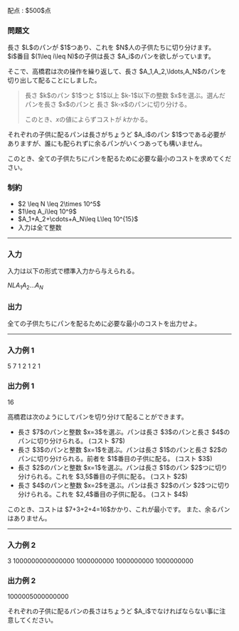 
<div>

<span>

<span>

<p>
配点 : $500$点
</p>

<div>

<section>

### **問題文**

<p>
長さ $L$のパンが $1$つあり、これを $N$人の子供たちに切り分けます。
$i$番目 $(1\leq i\leq N)$の子供は長さ $A_i$のパンを欲しがっています。
</p>

<p>
そこで、高橋君は次の操作を繰り返して、長さ $A_1,A_2,\ldots,A_N$のパンを切り出して配ることにしました。
</p>

<blockquote>

<p>
長さ $k$のパン $1$つと $1$以上 $k-1$以下の整数 $x$を選ぶ。選んだパンを長さ $x$のパンと 長さ $k-x$のパンに切り分ける。 

このとき、$x$の値によらずコストが $k$かかる。
</p>

</blockquote>

<p>
それぞれの子供に配るパンは長さがちょうど $A_i$のパン $1$つである必要がありますが、誰にも配られずに余るパンがいくつあっても構いません。
</p>

<p>
このとき、全ての子供たちにパンを配るために必要な最小のコストを求めてください。
</p>

</section>

</div>

<div>

<section>

### **制約**

<ul>

<li>
$2 \leq N \leq 2\times 10^5$
</li>

<li>
$1\leq A_i\leq 10^9$
</li>

<li>
$A_1+A_2+\cdots+A_N\leq L\leq 10^{15}$
</li>

<li>
入力は全て整数
</li>

</ul>

</section>

</div>

---

<div>

<div>

<section>

### **入力**

<p>
入力は以下の形式で標準入力から与えられる。
</p>

<div>

$N$$L$$A_1$$A_2$$\ldots$$A_N$
</div>

</section>

</div>

<div>

<section>

### **出力**

<p>
全ての子供たちにパンを配るために必要な最小のコストを出力せよ。
</p>

</section>

</div>

</div>

---

<div>

<section>

### **入力例 1**

<div>

5 7
1 2 1 2 1

</div>

</section>

</div>

<div>

<section>

### **出力例 1**

<div>

16

</div>

<p>
高橋君は次のようにしてパンを切り分けて配ることができます。
</p>

<ul>

<li>
長さ $7$のパンと整数 $x=3$を選ぶ。パンは長さ $3$のパンと長さ $4$のパンに切り分けられる。 (コスト $7$)
</li>

<li>
長さ $3$のパンと整数 $x=1$を選ぶ。パンは長さ $1$のパンと長さ $2$のパンに切り分けられる。前者を $1$番目の子供に配る。 (コスト $3$)
</li>

<li>
長さ $2$のパンと整数 $x=1$を選ぶ。パンは長さ $1$のパン $2$つに切り分けられる。これを $3,5$番目の子供に配る。 (コスト $2$)
</li>

<li>
長さ $4$のパンと整数 $x=2$を選ぶ。パンは長さ $2$のパン $2$つに切り分けられる。これを $2,4$番目の子供に配る。 (コスト $4$)
</li>

</ul>

<p>
このとき、コストは $7+3+2+4=16$かかり、これが最小です。
また、余るパンはありません。
</p>

</section>

</div>

---

<div>

<section>

### **入力例 2**

<div>

3 1000000000000000
1000000000 1000000000 1000000000

</div>

</section>

</div>

<div>

<section>

### **出力例 2**

<div>

1000005000000000

</div>

<p>
それぞれの子供に配るパンの長さはちょうど $A_i$でなければならない事に注意してください。
</p>

</section>

</div>

</span>

</span>

</div>
